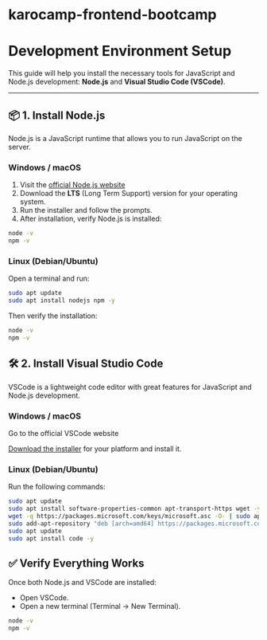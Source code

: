 # karocamp-frontend-bootcamp

# Development Environment Setup

This guide will help you install the necessary tools for JavaScript and Node.js development: **Node.js** and **Visual Studio Code (VSCode)**.

---

## 📦 1. Install Node.js

Node.js is a JavaScript runtime that allows you to run JavaScript on the server.

### Windows / macOS
1. Visit the [official Node.js website](https://nodejs.org/en/download)
2. Download the **LTS** (Long Term Support) version for your operating system.
3. Run the installer and follow the prompts.
4. After installation, verify Node.js is installed:
```bash
node -v
npm -v
```

### Linux (Debian/Ubuntu)
Open a terminal and run:

```bash
sudo apt update
sudo apt install nodejs npm -y
```

Then verify the installation:

```bash
node -v
npm -v
```

## 🛠 2. Install Visual Studio Code

VSCode is a lightweight code editor with great features for JavaScript and Node.js development.

### Windows / macOS
Go to the official VSCode website

[Download the installer](https://code.visualstudio.com/) for your platform and install it.

### Linux (Debian/Ubuntu)
Run the following commands:
```bash
sudo apt update
sudo apt install software-properties-common apt-transport-https wget -y
wget -q https://packages.microsoft.com/keys/microsoft.asc -O- | sudo apt-key add -
sudo add-apt-repository "deb [arch=amd64] https://packages.microsoft.com/repos/vscode stable main"
sudo apt update
sudo apt install code -y
```

## ✅ Verify Everything Works
Once both Node.js and VSCode are installed:

- Open VSCode.
- Open a new terminal (Terminal → New Terminal).

```bash
node -v
npm -v
```
